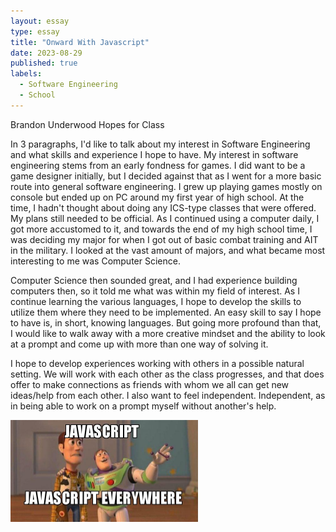 ```yaml
---
layout: essay
type: essay
title: "Onward With Javascript"
date: 2023-08-29
published: true
labels:
  - Software Engineering
  - School
---
```

Brandon Underwood
Hopes for Class

  In 3 paragraphs, I'd like to talk about my interest in Software Engineering and what skills and experience I hope to have. My interest in software engineering stems from an early fondness for games. I did want to be a game designer initially, but I decided against that as I went for a more basic route into general software engineering. I grew up playing games mostly on console but ended up on PC around my first year of high school. At the time, I hadn't thought about doing any ICS-type classes that were offered. My plans still needed to be official. As I continued using a computer daily, I got more accustomed to it, and towards the end of my high school time, I was deciding my major for when I got out of basic combat training and AIT in the military. I looked at the vast amount of majors, and what became most interesting to me was Computer Science. 

Computer Science then sounded great, and I had experience building computers then, so it told me what was within my field of interest. As I continue learning the various languages, I hope to develop the skills to utilize them where they need to be implemented. An easy skill to say I hope to have is, in short, knowing languages. But going more profound than that, I would like to walk away with a more creative mindset and the ability to look at a prompt and come up with more than one way of solving it. 

I hope to develop experiences working with others in a possible natural setting. We will work with each other as the class progresses, and that does offer to make connections as friends with whom we all can get new ideas/help from each other. I also want to feel independent. Independent, as in being able to work on a prompt myself without another's help.

<div class="text-center p-4">
  <img width="300px" src="../img/javascript-javascript.jpg" class="img-thumbnail" >
</div>
